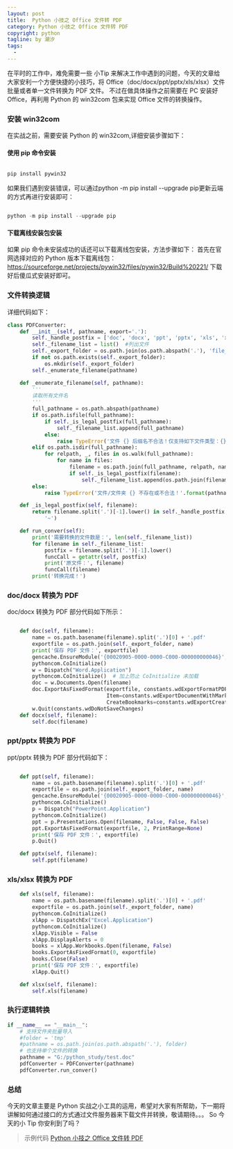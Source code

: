 ```yaml
---
layout: post     
title:  Python 小技之 Office 文件转 PDF
category: Python 小技之 Office 文件转 PDF
copyright: python                           
tagline: by 潮汐       
tags: 
  - 
---
```

  在平时的工作中，难免需要一些 小Tip 来解决工作中遇到的问题，今天的文章给大家安利一个方便快捷的小技巧，将 Office（doc/docx/ppt/pptx/xls/xlsx）文件批量或者单一文件转换为 PDF 文件。
不过在做具体操作之前需要在 PC 安装好 Office，再利用 Python 的 win32com 包来实现 Office 文件的转换操作。
### 安装 win32com
在实战之前，需要安装 Python 的 win32com,详细安装步骤如下：

#### 使用 pip 命令安装  
```python

pip install pywin32

```

如果我们遇到安装错误，可以通过python -m pip install --upgrade pip更新云端的方式再进行安装即可：

```python

python -m pip install --upgrade pip	

```

#### 下载离线安装包安装

如果 pip 命令未安装成功的话还可以下载离线包安装，方法步骤如下：
首先在官网选择对应的 Python 版本下载离线包：https://sourceforge.net/projects/pywin32/files/pywin32/Build%20221/
下载好后傻瓜式安装好即可。

### 文件转换逻辑

详细代码如下：

```python
class PDFConverter:
    def __init__(self, pathname, export='.'):
        self._handle_postfix = ['doc', 'docx', 'ppt', 'pptx', 'xls', 'xlsx'] # 支持转换的文件类型
        self._filename_list = list()  #列出文件
        self._export_folder = os.path.join(os.path.abspath('.'), 'file_server/pdfconver')
        if not os.path.exists(self._export_folder):
            os.mkdir(self._export_folder)
        self._enumerate_filename(pathname)

    def _enumerate_filename(self, pathname):
        '''
        读取所有文件名
        '''
        full_pathname = os.path.abspath(pathname)
        if os.path.isfile(full_pathname):
            if self._is_legal_postfix(full_pathname):
                self._filename_list.append(full_pathname)
            else:
                raise TypeError('文件 {} 后缀名不合法！仅支持如下文件类型：{}。'.format(pathname, '、'.join(self._handle_postfix)))
        elif os.path.isdir(full_pathname):
            for relpath, _, files in os.walk(full_pathname):
                for name in files:
                    filename = os.path.join(full_pathname, relpath, name)
                    if self._is_legal_postfix(filename):
                        self._filename_list.append(os.path.join(filename))
        else:
            raise TypeError('文件/文件夹 {} 不存在或不合法！'.format(pathname))

    def _is_legal_postfix(self, filename):
        return filename.split('.')[-1].lower() in self._handle_postfix and not os.path.basename(filename).startswith(
            '~')

    def run_conver(self):
        print('需要转换的文件数是：', len(self._filename_list))
        for filename in self._filename_list:
            postfix = filename.split('.')[-1].lower()
            funcCall = getattr(self, postfix)
            print('原文件：', filename)
            funcCall(filename)
        print('转换完成！')
```
	
### doc/docx 转换为 PDF

doc/docx 转换为 PDF 部分代码如下所示：
```python

    def doc(self, filename):
        name = os.path.basename(filename).split('.')[0] + '.pdf'
        exportfile = os.path.join(self._export_folder, name)
        print('保存 PDF 文件：', exportfile)
        gencache.EnsureModule('{00020905-0000-0000-C000-000000000046}', 0, 8, 4)
        pythoncom.CoInitialize()
        w = Dispatch("Word.Application")
        pythoncom.CoInitialize()  # 加上防止 CoInitialize 未加载
        doc = w.Documents.Open(filename)
        doc.ExportAsFixedFormat(exportfile, constants.wdExportFormatPDF,
                                Item=constants.wdExportDocumentWithMarkup,
                                CreateBookmarks=constants.wdExportCreateHeadingBookmarks)
        w.Quit(constants.wdDoNotSaveChanges)
	def docx(self, filename):
        self.doc(filename)

```

### ppt/pptx 转换为 PDF

ppt/pptx 转换为 PDF 部分代码如下：

```python

	def ppt(self, filename):
        name = os.path.basename(filename).split('.')[0] + '.pdf'
        exportfile = os.path.join(self._export_folder, name)
        gencache.EnsureModule('{00020905-0000-0000-C000-000000000046}', 0, 8, 4)
        pythoncom.CoInitialize()
        p = Dispatch("PowerPoint.Application")
        pythoncom.CoInitialize()
        ppt = p.Presentations.Open(filename, False, False, False)
        ppt.ExportAsFixedFormat(exportfile, 2, PrintRange=None)
        print('保存 PDF 文件：', exportfile)
        p.Quit()

    def pptx(self, filename):
        self.ppt(filename)

```

### xls/xlsx 转换为 PDF

```python
    def xls(self, filename):
        name = os.path.basename(filename).split('.')[0] + '.pdf'
        exportfile = os.path.join(self._export_folder, name)
        pythoncom.CoInitialize()
        xlApp = DispatchEx("Excel.Application")
        pythoncom.CoInitialize()
        xlApp.Visible = False
        xlApp.DisplayAlerts = 0
        books = xlApp.Workbooks.Open(filename, False)
        books.ExportAsFixedFormat(0, exportfile)
        books.Close(False)
        print('保存 PDF 文件：', exportfile)
        xlApp.Quit()

    def xlsx(self, filename):
        self.xls(filename)	

```

### 执行逻辑转换

```python
if __name__ == "__main__":
    # 支持文件夹批量导入
    #folder = 'tmp'
    #pathname = os.path.join(os.path.abspath('.'), folder)
    # 也支持单个文件的转换
    pathname = "G:/python_study/test.doc"
    pdfConverter = PDFConverter(pathname)
    pdfConverter.run_conver()
```

### 总结

今天的文章主要是 Python 实战之小工具的运用，希望对大家有所帮助，下一期将讲解如何通过接口的方式通过文件服务器来下载文件并转换，敬请期待。。。
So 今天的小 Tip 你安利到了吗？

> 示例代码 [Python 小技之 Office 文件转 PDF](https://github.com/JustDoPython/python-examples/tree/master/chaoxi/FilesToPDF)